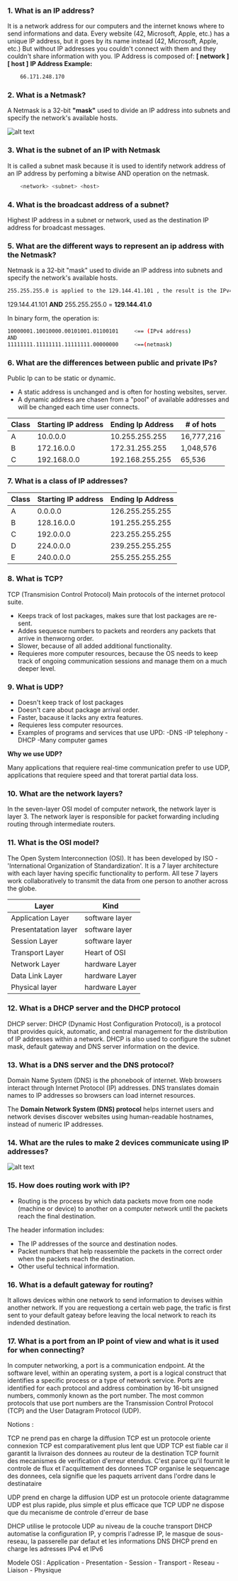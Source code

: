 ### 1. What is an IP address?
It is a network address for our computers and the internet knows where to send informations and data.
Every website (42, Microsoft, Apple, etc.) has a unique IP address, but it goes by its name instead (42, Microsoft, Apple, etc.) But without IP addresses you couldn't connect with them and they couldn't share information with you.
IP Address is composed of:  **[ network  ]  [ host  ]**
**IP Address Example:**
```bash
	66.171.248.170
```

### 2. What is a Netmask?
A Netmask is a 32-bit **"mask"** used to divide an IP address into subnets and specify the network's available hosts.

![alt text](imgs/masks_list.png)

### 3. What is the subnet of an IP with Netmask
It is called a subnet mask because it is used to identify network address of an IP address by perfoming a bitwise AND operation on the netmask.
```bash
	<network> <subnet> <host>
```

### 4. What is the broadcast address of a subnet?
Highest IP address in a subnet or network, used as the destination IP address for broadcast messages.

### 5. What are the different ways to represent an ip address with the Netmask?

Netmask is a 32-bit "mask" used to divide an IP address into subnets and specify the network's available hosts.

```bash
255.255.255.0 is applied to the 129.144.41.101 , the result is the IPv4 address of 129.144.41.0
```
129.144.41.101 **AND** 255.255.255.0 = **129.144.41.0**

In binary form, the operation is:

```bash
10000001.10010000.00101001.01100101		<== (IPv4 address)
AND
11111111.11111111.11111111.00000000		<==(netmask)
```

### 6. What are the differences between public and private IPs?

Public Ip  can to be static or dynamic.
 - A static address is unchanged and is often for hosting websites, server.
 - A dynamic address are chasen from a "pool" of available addresses and will be changed each time user connects.

| Class	|  Starting IP address	| Ending Ip Address|  # of hots | 
--------|-----------------------|------------------|------------| 
|  A 	| 10.0.0.0		| 10.255.255.255   | 16,777,216 |
|  B 	| 172.16.0.0		| 172.31.255.255   | 1,048,576  |
|  C 	| 192.168.0.0		| 192.168.255.255  | 65,536     |


### 7. What is a class of IP addresses?

| Class	|  Starting IP address	| Ending Ip Address|
--------|-----------------------|------------------|
|  A 	| 0.0.0.0		| 126.255.255.255   |
|  B 	| 128.16.0.0		| 191.255.255.255   |
|  C 	| 192.0.0.0		| 223.255.255.255  |
|  D 	| 224.0.0.0		| 239.255.255.255   |
|  E 	| 240.0.0.0		| 255.255.255.255   |

### 8. What is TCP?

TCP (Transmision Control Protocol)
Main protocols of the internet protocol suite.

- Keeps track of lost packages, makes sure that lost packages are re-sent.
- Addes sequesce numbers to packets and reorders any packets that arrive in thenworng order.
- Slower, because of all added additional functionality.
- Requieres more computer resources, because the OS needs to keep track of ongoing communication sessions and manage them on a much deeper level.

### 9. What is UDP?

- Doesn't keep track of lost packages
- Doesn't care about package arrival order.
- Faster, bacause it lacks any extra features.
- Requieres less computer resources.
- Examples of programs and services that use UPD:
	-DNS
	-IP telephony
	-DHCP
	-Many computer games

**Why we use UDP?**

Many applications that requiere real-time communication prefer to use UDP, applications that requiere speed and that torerat partial data loss.

### 10. What are the network layers?

In the seven-layer OSI model of computer network, the network layer is layer 3. The network layer is responsible for packet forwarding including routing through intermediate routers.

### 11. What is the OSI model?

The Open System Interconnection (OSI). It has been developed by ISO - 'International Organization of Standardization'. It is a 7 layer architecture with each layer having specific functionality to perform. All tese 7 layers work collaboratively to transmit the data from one person to another across the globe.

 | Layer		| Kind	         |
 |----------------------|----------------|
 | Application Layer	| software layer |
 | Presentatation layer	| software layer |
 | Session Layer	| software layer |
 | Transport Layer	| Heart of OSI   |
 | Network Layer	| hardware Layer |
 | Data Link Layer	| hardware Layer |
 | Physical layer	| hardware Layer |


### 12. What is a DHCP server and the DHCP protocol
 
 DHCP server: DHCP (Dynamic Host Configuration Protocol), is a protocol that provides quick, automatic, and central management for the distribution of IP addresses within a network. DHCP is also used to configure  the subnet mask, default gateway and DNS server information on the device.

### 13. What is a DNS server and the DNS protocol?

Domain Name System (DNS) is the phonebook of internet. Web browsers interact through Internet Protocol (IP) addresses. DNS translates domain names to IP addresses so browsers can load internet resources.

The **Domain Network System (DNS) protocol** helps internet users and network devises discover websites using human-readable hostnames, instead of  numeric IP addresses.

### 14. What are the rules to make 2 devices communicate using IP addresses?

![alt text](imgs/process.png)

### 15. How does routing work with IP?

- Routing is the process by which data packets move from one node (machine or device) to another on a computer network until the packets reach the final destination.

The header information includes:
- The IP addresses of the source and destination nodes.
- Packet numbers that help reassemble the packets in the correct order when the packets reach the destination. 
- Other useful technical information.

### 16. What is a default gateway for routing?

 It allows devices within one network to send information to devises within another network. If you are requestiong a certain web page, the trafic is first sent to your default gateay before leaving the local network to reach its indended destination.

### 17. What is a port from an IP point of view and what is it used for when connecting?

In computer networking, a port is a communication endpoint. At the software level, within an operating system, a port is a logical construct that identifies a specific process or a type of network service. 
 Ports are identified for each protocol and address combination by 16-bit unsigned numbers, commonly known as the port number. The most common protocols that use port numbers are the Transmission Control Protocol (TCP) and the User Datagram Protocol (UDP).



Notions :

TCP ne prend pas en charge la diffusion
TCP est un protocole oriente connexion
TCP est comparativement plus lent que UDP
TCP est fiable car il garantit la livraison des donnees au routeur de la destination
TCP fournit des mecanismes de verification d'erreur etendus. C'est parce qu'il fournit le controle de flux et l'acquittement des donnees
TCP organise le sequencage des donnees, cela signifie que les paquets arrivent dans l'ordre dans le destinataire

UDP prend en charge la diffusion
UDP est un protocole oriente datagramme
UDP est plus rapide, plus simple et plus efficace que TCP
UDP ne dispose que du mecanisme de controle d'erreur de base

DHCP utilise le protocole UDP au niveau de la couche transport
DHCP automatise la configuration IP, y compris l'adresse IP, le masque de sous-reseau, la passerelle par defaut et les informations DNS
DHCP prend en charge les adresses IPv4 et IPv6

Modele OSI : Application - Presentation - Session - Transport - Reseau - Liaison - Physique
